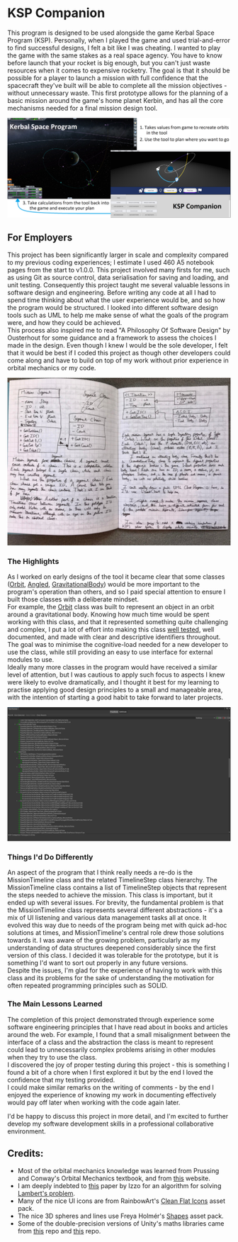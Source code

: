 # KSP Companion

This program is designed to be used alongside the game Kerbal Space Program (KSP). Personally, when I played the game and used trial-and-error to find successful designs, I felt a bit like I was cheating. I wanted to play the game with the same stakes as a real space agency. You have to know before launch that your rocket is big enough, but you can't just waste resources when it comes to expensive rocketry. The goal is that it should be possible for a player to launch a mission with full confidence that the spacecraft they've built will be able to complete all the mission objectives - without unnecessary waste. This first prototype allows for the planning of a basic mission around the game's home planet Kerbin, and has all the core mechanisms needed for a final mission design tool.

![](/Other/Images/ToolScreenshot.png)

## For Employers
This project has been significantly larger in scale and complexity compared to my previous coding experiences; I estimate I used 460 A5 notebook pages from the start to v1.0.0. This project involved many firsts for me, such as using Git as source control, data serialisation for saving and loading, and unit testing. Consequently this project taught me several valuable lessons in software design and engineering. Before writing any code at all I had to spend time thinking about what the user experience would be, and so how the program would be structured. I looked into different software design tools such as UML to help me make sense of what the goals of the program were, and how they could be achieved. \
This process also inspired me to read "A Philosophy Of Software Design" by Ousterhout for some guidance and a framework to assess the choices I made in the design. Even though I knew I would be the sole developer, I felt that it would be best if I coded this project as though other developers could come along and have to build on top of my work without prior experience in orbital mechanics or my code. 

![](/Other/Images/NotebookUML.jpg)

### The Highlights
As I worked on early designs of the tool it became clear that some classes ([Orbit](https://github.com/RobertJClose/KSP-Companion-Prototype/blob/921940345136123d4c88bd0b5804d151334a8ea3/Assets/KSP%20Companion/Scripts/Orbital%20Stuff/Orbit.cs), [Angled](https://github.com/RobertJClose/KSP-Companion-Prototype/blob/921940345136123d4c88bd0b5804d151334a8ea3/Assets/KSP%20Companion/Scripts/Utilities/Angled.cs), [GravitationalBody](https://github.com/RobertJClose/KSP-Companion-Prototype/blob/921940345136123d4c88bd0b5804d151334a8ea3/Assets/KSP%20Companion/Scripts/Orbital%20Stuff/GravitationalBody.cs)) would be more important to the program's operation than others, and so I paid special attention to ensure I built those classes with a deliberate mindset. \
For example, the [Orbit](https://github.com/RobertJClose/KSP-Companion-Prototype/blob/921940345136123d4c88bd0b5804d151334a8ea3/Assets/KSP%20Companion/Scripts/Orbital%20Stuff/Orbit.cs) class was built to represent an object in an orbit around a gravitational body. Knowing how much time would be spent working with this class, and that it represented something quite challenging and complex, I put a lot of effort into making this class [well tested](https://github.com/RobertJClose/KSP-Companion-Prototype/blob/921940345136123d4c88bd0b5804d151334a8ea3/Assets/Tests/Editor%20Tests/Orbit%20Tests/OrbitTests.cs), well documented, and made with clear and descriptive identifiers throughout. The goal was to minimise the cognitive-load needed for a new developer to use the class, while still providing an easy to use interface for external modules to use. \
Ideally many more classes in the program would have received a similar level of attention, but I was cautious to apply such focus to aspects I knew were likely to evolve dramatically, and I thought it best for my learning to practise applying good design principles to a small and manageable area, with the intention of starting a good habit to take forward to later projects.

![](/Other/Images/TestsScreenshot.png)

### Things I'd Do Differently
An aspect of the program that I think really needs a re-do is the MissionTimeline class and the related TimelineStep class hierarchy. 
The MissionTimeline class contains a list of TimelineStep objects that represent the steps needed to achieve the mission. This class is important, but it ended up with several issues. For brevity, the fundamental problem is that the MissionTimeline class represents several different abstractions - it's a mix of UI listening and various data management tasks all at once. It evolved this way due to needs of the program being met with quick ad-hoc solutions at times, and MissionTimeline's central role drew those solutions towards it. I was aware of the growing problem, particularly as my understanding of data structures deepened considerably since the first version of this class. I decided it was tolerable for the prototype, but it is something I'd want to sort out properly in any future versions. \
Despite the issues, I'm glad for the experience of having to work with this class and its problems for the sake of understanding the motivation for often repeated programming principles such as SOLID.

### The Main Lessons Learned
The completion of this project demonstrated through experience some software engineering principles that I have read about in books and articles around the web. For example, I found that a small misalignment between the interface of a class and the abstraction the class is meant to represent could lead to unnecessarily complex problems arising in other modules when they try to use the class. \
I discovered the joy of proper testing during this project - this is something I found a bit of a chore when I first explored it but by the end I loved the confidence that my testing provided. \
I could make similar remarks on the writing of comments - by the end I enjoyed the experience of knowing my work in documenting effectively would pay off later when working with the code again later.

I'd be happy to discuss this project in more detail, and I'm excited to further develop my software development skills in a professional collaborative environment.

## Credits:
* Most of the orbital mechanics knowledge was learned from Prussing and Conway's Orbital Mechanics textbook, and from [this](http://braeunig.us/space/index_top.htm) website.
* I am deeply indebted to [this](https://www.esa.int/gsp/ACT/doc/MAD/pub/ACT-RPR-MAD-2014-RevisitingLambertProblem.pdf) paper by Izzo for an algorithm for solving [Lambert's problem](https://en.wikipedia.org/wiki/Lambert's_problem).
* Many of the nice UI icons are from RainbowArt's [Clean Flat Icons](https://assetstore.unity.com/packages/2d/gui/icons/clean-flat-icons-98117) asset pack.
* The nice 3D spheres and lines use Freya Holmér's [Shapes](https://assetstore.unity.com/packages/tools/particles-effects/shapes-173167) asset pack.
* Some of the double-precision versions of Unity's maths libraries came from [this](https://github.com/sldsmkd/vector3d) repo and [this](https://github.com/Darkziyu/Mathd) repo.
